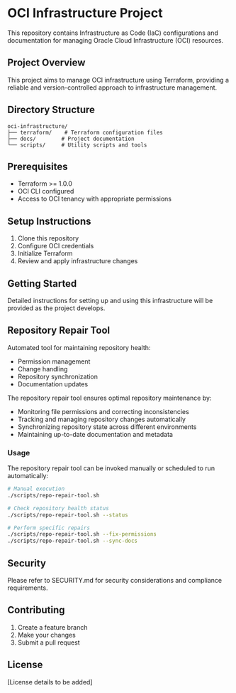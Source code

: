 # OCI Infrastructure Project

This repository contains Infrastructure as Code (IaC) configurations and documentation for managing Oracle Cloud Infrastructure (OCI) resources.

## Project Overview

This project aims to manage OCI infrastructure using Terraform, providing a reliable and version-controlled approach to infrastructure management.

## Directory Structure

```
oci-infrastructure/
├── terraform/    # Terraform configuration files
├── docs/        # Project documentation
└── scripts/     # Utility scripts and tools
```

## Prerequisites

- Terraform >= 1.0.0
- OCI CLI configured
- Access to OCI tenancy with appropriate permissions

## Setup Instructions

1. Clone this repository
2. Configure OCI credentials
3. Initialize Terraform
4. Review and apply infrastructure changes

## Getting Started

Detailed instructions for setting up and using this infrastructure will be provided as the project develops.

## Repository Repair Tool

Automated tool for maintaining repository health:
- Permission management
- Change handling
- Repository synchronization
- Documentation updates

The repository repair tool ensures optimal repository maintenance by:
- Monitoring file permissions and correcting inconsistencies
- Tracking and managing repository changes automatically
- Synchronizing repository state across different environments
- Maintaining up-to-date documentation and metadata

### Usage

The repository repair tool can be invoked manually or scheduled to run automatically:

```bash
# Manual execution
./scripts/repo-repair-tool.sh

# Check repository health status
./scripts/repo-repair-tool.sh --status

# Perform specific repairs
./scripts/repo-repair-tool.sh --fix-permissions
./scripts/repo-repair-tool.sh --sync-docs
```

## Security

Please refer to SECURITY.md for security considerations and compliance requirements.

## Contributing

1. Create a feature branch
2. Make your changes
3. Submit a pull request

## License

[License details to be added]

